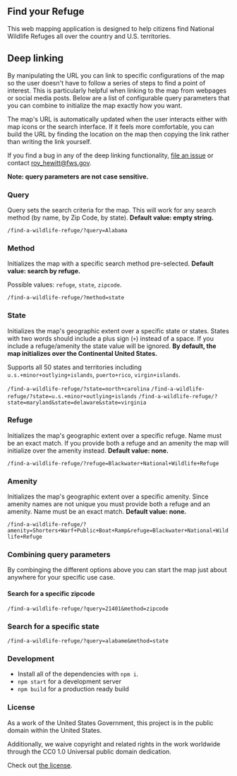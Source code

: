 ## Find your Refuge

This web mapping application is designed to help citizens find National Wildlife Refuges all over the country and U.S. territories.

## Deep linking

By manipulating the URL you can link to specific configurations of the map so the user doesn't have to follow a series of steps to find a point of interest. This is particularly helpful when linking to the map from webpages or social media posts. Below are a list of configurable query parameters that you can combine to initialize the map exactly how you want.

The map's URL is automatically updated when the user interacts either with map icons or the search interface. If it feels more comfortable, you can build the URL by finding the location on the map then copying the link rather than writing the link yourself. 

If you find a bug in any of the deep linking functionality, [file an issue](https://github.com/USFWS/find-your-refuge/issues/new) or contact [roy_hewitt@fws.gov](mailto:roy_hewitt@fws.gov).

**Note: query parameters are not case sensitive.**

### Query

Query sets the search criteria for the map. This will work for any search method (by name, by Zip Code, by state). **Default value: empty string.**

`/find-a-wildlife-refuge/?query=Alabama`

### Method

Initializes the map with a specific search method pre-selected. **Default value: search by refuge.**

Possible values: `refuge`, `state`, `zipcode`.

`/find-a-wildlife-refuge/?method=state`

### State

Initializes the map's geographic extent over a specific state or states. States with two words should include a plus sign (`+`) instead of a space. If you include a refuge/amenity the state value will be ignored. **By default, the map initializes over the Continental United States.**

Supports all 50 states and territories including `u.s.+minor+outlying+islands`, `puerto+rico`, `virgin+islands`.

`/find-a-wildlife-refuge/?state=north+carolina`
`/find-a-wildlife-refuge/?state=u.s.+minor+outlying+islands`
`/find-a-wildlife-refuge/?state=maryland&state=delaware&state=virginia`

### Refuge

Initializes the map's geographic extent over a specific refuge. Name must be an exact match. If you provide both a refuge and an amenity the map will initialize over the amenity instead. **Default value: none.**

`/find-a-wildlife-refuge/?refuge=Blackwater+National+Wildlife+Refuge`

### Amenity

Initializes the map's geographic extent over a specific amenity. Since amenity names are not unique you must provide both a refuge and an amenity. Name must be an exact match. **Default value: none.**

`/find-a-wildlife-refuge/?amenity=Shorters+Warf+Public+Boat+Ramp&refuge=Blackwater+National+Wildlife+Refuge`

### Combining query parameters

By combinging the different options above you can start the map just about anywhere for your specific use case.

#### Search for a specific zipcode

`/find-a-wildlife-refuge/?query=21401&method=zipcode`

### Search for a specific state

`/find-a-wildlife-refuge/?query=alabame&method=state`

### Development

- Install all of the dependencies with `npm i`.
- `npm start` for a development server
- `npm build` for a production ready build

### License

As a work of the United States Government, this project is in the public domain within the United States.

Additionally, we waive copyright and related rights in the work worldwide through the CC0 1.0 Universal public domain dedication.

Check out [the license](https://github.com/USFWS/find-your-refuge/blob/master/LICENSE.md).